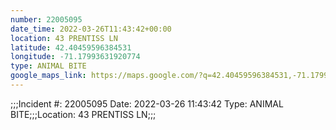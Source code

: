```yaml
---
number: 22005095
date_time: 2022-03-26T11:43:42+00:00
location: 43 PRENTISS LN
latitude: 42.40459596384531
longitude: -71.17993631920774
type: ANIMAL BITE
google_maps_link: https://maps.google.com/?q=42.40459596384531,-71.17993631920774
---
```


;;;Incident #: 22005095  Date: 2022-03-26 11:43:42   Type: ANIMAL BITE;;;Location: 43 PRENTISS LN;;;

